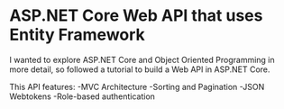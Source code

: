 <h1> ASP.NET Core Web API that uses Entity Framework </h1>

I wanted to explore ASP.NET Core and Object Oriented Programming in more detail, so followed a tutorial to build a Web API in ASP.NET Core.

This API features:
-MVC Architecture
-Sorting and Pagination
-JSON Webtokens
-Role-based authentication
